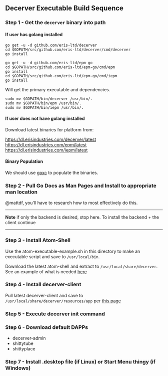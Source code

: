 ## Decerver Executable Build Sequence

### Step 1 - Get the `decerver` binary into path

#### If user has golang installed

```
go get -u -d github.com/eris-ltd/decerver
cd $GOPATH/src/github.com/eris-ltd/decerver/cmd/decerver
go install

go get -u -d github.com/eris-ltd/epm-go
cd $GOPATH/src/github.com/eris-ltd/epm-go/cmd/epm
go install
cd $GOPATH/src/github.com/eris-ltd/epm-go/cmd/iepm
go install

```

Will get the primary executable and dependencies.

```
sudo mv $GOPATH/bin/decerver /usr/bin/.
sudo mv $GOPATH/bin/epm /usr/bin/.
sudo mv $GOPATH/bin/iepm /usr/bin/.
```

#### If user does not have golang installed

Download latest binaries for platform from:

https://dl.erisindustries.com/decerver/latest
https://dl.erisindustries.com/epm/latest
https://dl.erisindustries.com/iepm/latest

#### Binary Population

We should use [goxc](https://github.com/laher/goxc) to populate the binaries.

### Step 2 - Pull Go Docs as Man Pages and Install to appropriate man location

@mattdf, you'll have to research how to most effectively do this.

-----

**Note** if only the backend is desired, stop here. To install the backend + the client continue

-----

### Step 3 - Install Atom-Shell

Use the atom-executable-example.sh in this directory to make an executable script and save to `/usr/local/bin`.

Download the latest atom-shell and extract to `/usr/local/share/decerver`. See an example of what is needed [here](https://github.com/atom/grunt-download-atom-shell)

### Step 4 - Install decerver-client

Pull latest decerver-client and save to `/usr/local/share/decerver/resources/app` per [this page](https://github.com/atom/atom-shell/blob/master/docs/tutorial/application-distribution.md#application-distribution)

### Step 5 - Execute decerver init command

### Step 6 - Download default DAPPs

* decerver-admin
* shittytube
* shittyplace

### Step 7 - Install .desktop file (if Linux) or Start Menu thingy (if Windows)